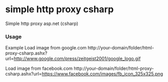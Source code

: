 simple http proxy csharp
======================

Simple http proxy asp.net (csharp)

### Usage ###
Example
Load image from google.com
http://your-domain/folder/html-proxy-csharp.ashx?url=http://www.google.com/press/zeitgeist2001/google_logo.gif

Load image from facebook.com
http://your-domain/folder/html-proxy-csharp.ashx?url=https://www.facebook.com/images/fb_icon_325x325.png
